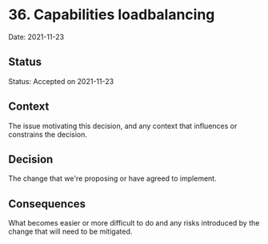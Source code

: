 # 36. Capabilities loadbalancing

Date: 2021-11-23

## Status

Status: Accepted on 2021-11-23

## Context

The issue motivating this decision, and any context that influences or constrains the decision.

## Decision

The change that we're proposing or have agreed to implement.

## Consequences

What becomes easier or more difficult to do and any risks introduced by the change that will need to be mitigated.
